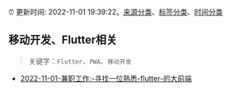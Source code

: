 :alarm_clock: 更新时间: 2022-11-01 19:39:22。[来源分类](../README.md)、[标签分类](../TAGS.md)、[时间分类](../TIMELINE.md)

## 移动开发、Flutter相关


> 关键字：`Flutter`、`PWA`、`移动开发`



- [2022-11-01-兼职工作:-寻找一位熟悉-flutter-的大前端](https://www.v2ex.com/t/891898) 